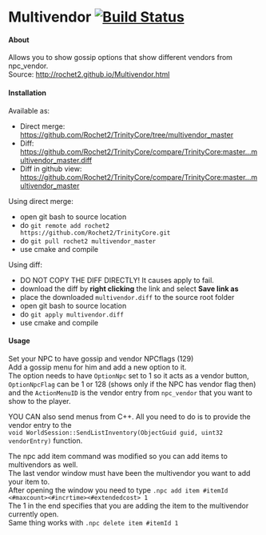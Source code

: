 # Multivendor [![Build Status](https://travis-ci.org/Rochet2/TrinityCore.svg?branch=multivendor_master)](https://travis-ci.org/Rochet2/TrinityCore)

#### About
Allows you to show gossip options that show different vendors from npc_vendor.<br />
Source: http://rochet2.github.io/Multivendor.html

#### Installation

Available as:
- Direct merge: https://github.com/Rochet2/TrinityCore/tree/multivendor_master
- Diff: https://github.com/Rochet2/TrinityCore/compare/TrinityCore:master...multivendor_master.diff
- Diff in github view: https://github.com/Rochet2/TrinityCore/compare/TrinityCore:master...multivendor_master

Using direct merge:
- open git bash to source location
- do `git remote add rochet2 https://github.com/Rochet2/TrinityCore.git`
- do `git pull rochet2 multivendor_master`
- use cmake and compile

Using diff:
- DO NOT COPY THE DIFF DIRECTLY! It causes apply to fail.
- download the diff by __right clicking__ the link and select __Save link as__
- place the downloaded `multivendor.diff` to the source root folder
- open git bash to source location
- do `git apply multivendor.diff`
- use cmake and compile

#### Usage
Set your NPC to have gossip and vendor NPCflags (129)<br />
Add a gossip menu for him and add a new option to it.<br />
The option needs to have `OptionNpc` set to 1 so it acts as a vendor button,<br />
`OptionNpcFlag` can be 1 or 128 (shows only if the NPC has vendor flag then)<br />
and the `ActionMenuID` is the vendor entry from `npc_vendor` that you want to show to the player.<br />

YOU CAN also send menus from C++. All you need to do is to provide the vendor entry to the<br />
`void WorldSession::SendListInventory(ObjectGuid guid, uint32 vendorEntry)` function.

The npc add item command was modified so you can add items to multivendors as well.<br />
The last vendor window must have been the multivendor you want to add your item to.<br />
After opening the window you need to type `.npc add item #itemId <#maxcount><#incrtime><#extendedcost> 1`<br />
The 1 in the end specifies that you are adding the item to the multivendor currently open.<br />
Same thing works with `.npc delete item #itemId 1`

